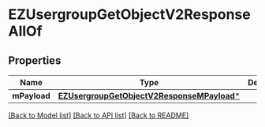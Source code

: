 # EZUsergroupGetObjectV2ResponseAllOf

## Properties
Name | Type | Description | Notes
------------ | ------------- | ------------- | -------------
**mPayload** | [**EZUsergroupGetObjectV2ResponseMPayload***](EZUsergroupGetObjectV2ResponseMPayload.md) |  | 

[[Back to Model list]](../README.md#documentation-for-models) [[Back to API list]](../README.md#documentation-for-api-endpoints) [[Back to README]](../README.md)


